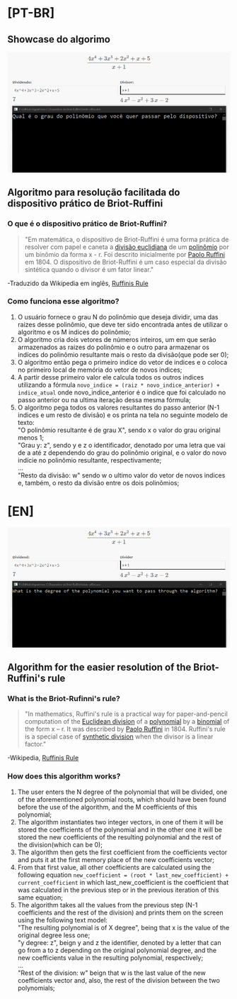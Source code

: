 # [PT-BR]

## Showcase do algorimo
![Teste](./Gifs/briot-ruffini.gif)

## Algoritmo para resolução facilitada do dispositivo prático de Briot-Ruffini
### O que é o dispositivo prático de Briot-Ruffini?
> "Em matemática, o dispositivo de Briot-Ruffini é uma forma prática de resolver com papel e caneta a [divisão euclidiana](https://pt.wikipedia.org/wiki/Divis%C3%A3o_euclidiana)
> de um [polinômio](https://pt.wikipedia.org/wiki/Polin%C3%B4mio) por um binômio da forma x - r. Foi descrito inicialmente por [Paolo Ruffini](https://pt.wikipedia.org/wiki/Paolo_Ruffini) 
> em 1804. O dispositivo de Briot-Ruffini é um caso especial da divisão sintética quando o divisor é um fator linear."

-Traduzido da Wikipedia em inglês, [Ruffinis Rule](https://en.wikipedia.org/wiki/Ruffini%27s_rule)

### Como funciona esse algoritmo?
1. O usuário fornece o grau N do polinômio que deseja dividir, uma das raizes desse polinômio, que deve ter sido encontrada antes de utilizar o algoritmo e os M indices do polinômio;
2. O algoritmo cria dois vetores de números inteiros, um em que serão armazenados as raizes do polinômio e o outro para armazenar os indíces do polinômio resultante mais o resto da divisão(que pode ser 0);
3. O algoritmo então pega o primeiro indice do vetor de indices e o coloca no primeiro local de memória do vetor de novos indices;
4. A partir desse primeiro valor ele calcula todos os outros indices utilizando a fórmula ```novo_indice = (raiz * novo_indice_anterior) + indice_atual``` onde novo_indice_anterior é o indice que foi calculado no passo anterior ou na ultima iteração dessa mesma fórmula;
5. O algoritmo pega todos os valores resultantes do passo anterior (N-1 indices e um resto de divisão) e os printa na tela no seguinte modelo de texto: \
   "O polinômio resultante é de grau X", sendo x o valor do grau original menos 1; \
   "Grau y: z", sendo y e z o identificador, denotado por uma letra que vai de a até z dependendo do grau do polinômio original, e o valor do novo indície no polinômio resultante, respectivamente; \
   ... \
   "Resto da divisão: w" sendo w o ultimo valor do vetor de novos indices e, também, o resto da divisão entre os dois polinômios; 

# [EN]

![Teste](./Gifs/briot-ruffini-english.gif)

## Algorithm for the easier resolution of the Briot-Ruffini's rule
### What is the Briot-Rufinni's rule?
> "In mathematics, Ruffini's rule is a practical way for paper-and-pencil computation of the [Euclidean division](https://en.wikipedia.org/wiki/Euclidean_division) 
> of a [polynomial](https://en.wikipedia.org/wiki/Polynomial) by a [binomial](https://en.wikipedia.org/wiki/Binomial_(polynomial)) of the form x – r. It was described 
> by [Paolo Ruffini](https://en.wikipedia.org/wiki/Paolo_Ruffini) in 1804. Ruffini's rule is a special case of [synthetic division](https://en.wikipedia.org/wiki/Synthetic_division) 
> when the divisor is a linear factor."

-Wikipedia, [Ruffinis Rule](https://en.wikipedia.org/wiki/Ruffini%27s_rule)

### How does this algorithm works?
1. The user enters the N degree of the polynomial that will be divided, one of the aforementioned polynomial roots, which should have been found before the use of the algorithm, and the M coefficients of this polynomial;
2. The algorithm instantiates two integer vectors, in one of them it will be stored the coefficients of the polynomial and in the other one it will be stored the new coefficients of the resulting polynomial and the rest of the division(which can be 0); 
3. The algorithm then gets the first coefficient from the coefficients vector and puts it at the first memory place of the new coefficients vector;
4. From that first value, all other coefficients are calculated using the following equation ```new_coefficient = (root * last_new_coefficient) + current_coefficient``` in which last_new_coefficient is the coefficient that was calculated in the previous step or in the previous iteration of this same equation;
5. The algorithm takes all the values from the previous step (N-1 coefficients and the rest of the division) and prints them on the screen using the following text model:  \
   "The resulting polynomial is of X degree", being that x is the value of the original degree less one;  \
   "y degree: z", beign y and z the identifier, denoted by a letter that can go from a to z depending on the original polynomial degree, and the new coefficients value in the resulting polynomial, respectively; \
   ... \
   "Rest of the division: w" beign that w is the last value of the new coefficients vector and, also, the rest of the division between the two polynomials; 
